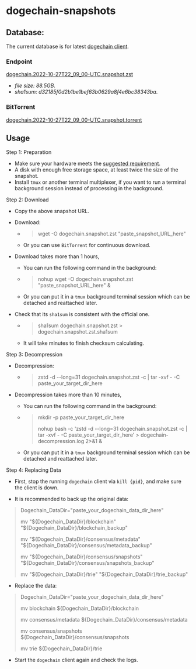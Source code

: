 # dogechain-snapshots

## Database:

The current database is for latest [dogechain client](https://github.com/dogechain-lab/dogechain/releases/latest).

### Endpoint

[dogechain.2022-10-27T22_09_00-UTC.snapshot.zst](http://snapshots.dogechain.dog/dogechain.2022-10-27T22_09_00-UTC.snapshot.zst)

* *file size: 88.5GB*.
* *sha1sum: d32185f0d2b1be1bef63b0629a8f4e6bc38343ba*.

### BitTorrent

[dogechain.2022-10-27T22_09_00-UTC.snapshot.torrent](http://snapshots.dogechain.dog/dogechain.2022-10-27T22_09_00-UTC.snapshot.torrent)

## Usage 

Step 1: Preparation
- Make sure your hardware meets the [suggested requirement](https://docs.dogechain.dog/docs/get-started/full-node-deployment).
- A disk with enough free storage space, at least twice the size of the snapshot.
- Install `tmux` or another terminal multiplexer, if you want to run a terminal background session instead of processing in the background.

Step 2: Download
- Copy the above snapshot URL.

- Download: 
    - > wget -O dogechain.snapshot.zst "paste_snapshot_URL_here"

    - Or you can use `BitTorrent` for continuous download.

- Download takes more than 1 hours,

    - You can run the following command in the background: 
    - > nohup wget -O dogechain.snapshot.zst "paste_snapshot_URL_here" &
    - Or you can put it in a `tmux` background terminal session which can be detached and reattached later.

- Check that its `sha1sum` is consistent with the official one.
    - > sha1sum dogechain.snapshot.zst > dogechain.snapshot.zst.sha1sum
    - It will take minutes to finish checksum calculating.


Step 3: Decompression

- Decompression:

    -  > zstd -d --long=31 dogechain.snapshot.zst -c | tar -xvf - -C paste_your_target_dir_here
- Decompression takes more than 10 minutes,

    - You can run the following command in the background: 
    - > mkdir -p paste_your_target_dir_here
        >
        > nohup bash -c 'zstd -d --long=31 dogechain.snapshot.zst -c | tar -xvf - -C paste_your_target_dir_here' > dogechain-decompression.log 2>&1 &
    - Or you can put it in a `tmux` background terminal session which can be detached and reattached later.

Step 4: Replacing Data

- First, stop the running `dogechain` client via `kill {pid}`, and make sure the client is down.

- It is recommended to back up the original data:

> Dogechain_DataDir="paste_your_dogechain_data_dir_here"
>
> mv "${Dogechain_DataDir}/blockchain" "${Dogechain_DataDir}/blockchain_backup"
>
> mv "${Dogechain_DataDir}/consensus/metadata" "${Dogechain_DataDir}/consensus/metadata_backup"
>
> mv "${Dogechain_DataDir}/consensus/snapshots" "${Dogechain_DataDir}/consensus/snapshots_backup"
>
> mv "${Dogechain_DataDir}/trie" "${Dogechain_DataDir}/trie_backup"

- Replace the data:

> Dogechain_DataDir="paste_your_dogechain_data_dir_here"
>
> mv blockchain ${Dogechain_DataDir}/blockchain
>
> mv consensus/metadata ${Dogechain_DataDir}/consensus/metadata
>
> mv consensus/snapshots ${Dogechain_DataDir}/consensus/snapshots
>
> mv trie ${Dogechain_DataDir}/trie

- Start the `dogechain` client again and check the logs.

